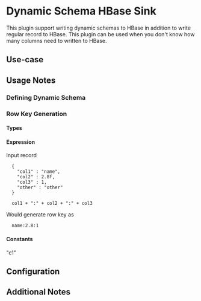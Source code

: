 # Dynamic Schema HBase Sink

This plugin support writing dynamic schemas to HBase in addition to write regular record to HBase. This plugin can
be used when you don't know how many columns need to written to HBase.

## Use-case

## Usage Notes

### Defining Dynamic Schema

### Row Key Generation

#### Types

#### Expression

Input record
```
  {
    "col1" : "name",
    "col2" : 2.8f,
    "col3" : 1,
    "other" : "other"
  }
```

```
  col1 + ":" + col2 + ":" + col3
```

Would generate row key as

```
  name:2.8:1
```

#### Constants
"c1"

## Configuration

## Additional Notes


